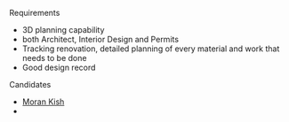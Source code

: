 Requirements
- 3D planning capability
- both Architect, Interior Design and Permits
- Tracking renovation, detailed planning of every material and work that needs to be done
- Good design record

Candidates
- [Moran Kish](https://www.morankish.com/%d7%a4%d7%a8%d7%95%d7%99%d7%a7%d7%98%d7%99%d7%9d-%d7%9b%d7%a4%d7%a8%d7%99%d7%99%d7%9d/)
- 

